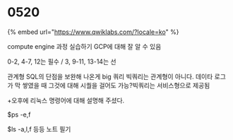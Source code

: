 # 0520

{% embed url="https://www.qwiklabs.com/?locale=ko" %}

compute engine 과정 실습하기 GCP에 대해 잘 알 수 있음

0-2, 4-7, 12는 필수 / 3, 9-11, 13-14는 선



관계형 SQL의 단점을 보완해 나온게 big 쿼리 빅쿼리는 관계형이 아니다. 데이타 로그가 막 쌓였을 때 그것에 대해 시퀄을 걸어도 가능?빅쿼리는 서비스형으로 제공됨 



+오후에 리눅스 명령어에 대해 설명해 주셨다.

$ps -e,f

$ls -a,l,f  등등 노트 필기 

